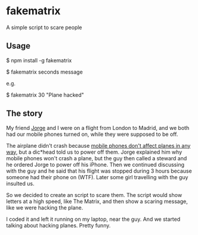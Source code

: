 fakematrix
==========

A simple script to scare people

## Usage

$ npm install -g fakematrix

$ fakematrix seconds message

e.g.

$ fakematrix 30 "Plane hacked"


## The story

My friend [Jorge](https://github.com/izqui/) and I were on a flight from London to Madrid, and we both had our mobile phones turned on, while they were supposed to be off.

The airplane didn't crash because [mobile phones don't affect planes in any way](http://www.policymic.com/articles/23535/fcc-asks-faa-to-allow-cell-phones-on-flights-unless-you-have-an-analog-phone), but a dic*head told us to power off them.
Jorge explained him why mobile phones won't crash a plane, but the guy then called a steward and he ordered Jorge to power off his iPhone.
Then we continued discussing with the guy and he said that his flight was stopped during 3 hours because someone had their phone on (WTF).
Later some girl travelling with the guy insulted us.

So we decided to create an script to scare them. The script would show letters at a high speed, like The Matrix, and then show a scaring message, like we were hacking the plane.

I coded it and left it running on my laptop, near the guy. And we started talking about hacking planes. Pretty funny.
